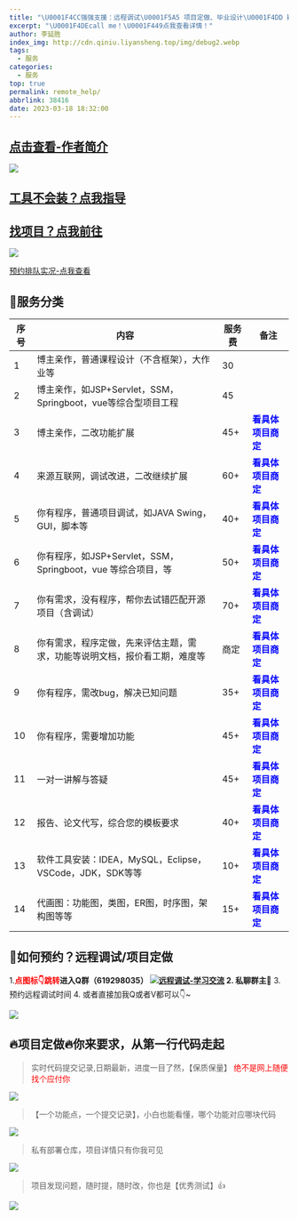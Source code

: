 ```yaml
---
title: "\U0001F4CC强强支援：远程调试\U0001F5A5 项目定做、毕业设计\U0001F4DD 疑难解答❓ 攻bug\U0001F41B....."
excerpt: "\U0001F4DEcall me！\U0001F449点我查看详情！"
author: 李延胜
index_img: http://cdn.qiniu.liyansheng.top/img/debug2.webp
tags:
  - 服务
categories:
  - 服务
top: true
permalink: remote_help/
abbrlink: 38416
date: 2023-03-18 18:32:00
---
```


## [点击查看-作者简介](/blog/about)





<!-- ![](http://cdn.qiniu.liyansheng.top/img/ad2.jpg) -->
![](http://cdn.qiniu.liyansheng.top/img/20250302210543.png)
## [工具不会装？点我指导](/blog/install)

## [找项目？点我前往](https://www.liyansheng.top/all.html)

![](http://cdn.qiniu.liyansheng.top/img/20240621170353.png)

[预约排队实况-点我查看](https://www.liyansheng.top/line-up.html)


## 📝服务分类



| 序号 | 内容                                                         | 服务费 | 备注               |
| ---- | ------------------------------------------------------------ | ---- | ------------------ |
| 1    | 博主亲作，普通课程设计（不含框架），大作业等                   | 30   |     |               
| 2    | 博主亲作，如JSP+Servlet，SSM，Springboot，vue等综合型项目工程       | 45   |         |    
| 3    | 博主亲作，二改功能扩展  | 45+   |  **<font color='blue'>看具体项目商定</font>**       
| 4    | 来源互联网，调试改进，二改继续扩展                           | 60+  | **<font color='blue'>看具体项目商定</font>** |
| 5    | 你有程序，普通项目调试，如JAVA Swing，GUI，脚本等                  | 40+  | **<font color='blue'>看具体项目商定</font>** |
| 6    | 你有程序，如JSP+Servlet，SSM，Springboot，vue 等综合项目，等                     | 50+  | **<font color='blue'>看具体项目商定</font>** |
| 7    | 你有需求，没有程序，帮你去试错匹配开源项目（含调试）         | 70+  | **<font color='blue'>看具体项目商定</font>** |
| 8    | 你有需求，程序定做，先来评估主题，需求，功能等说明文档，报价看工期，难度等 | 商定 | **<font color='blue'>看具体项目商定</font>** |
| 9    | 你有程序，需改bug，解决已知问题                                      | 35+  | **<font color='blue'>看具体项目商定</font>**                 |
| 10    | 你有程序，需要增加功能                                     | 45+  | **<font color='blue'>看具体项目商定</font>**                 |
| 11    | 一对一讲解与答疑                                    | 45+   | **<font color='blue'>看具体项目商定</font>** |
| 12    | 报告、论文代写，综合您的模板要求                             | 40+  | **<font color='blue'>看具体项目商定</font>** |
| 13   | 软件工具安装：IDEA，MySQL，Eclipse，VSCode，JDK，SDK等等     | 10+  | **<font color='blue'>看具体项目商定</font>** |
| 14   | 代画图：功能图，类图，ER图，时序图，架构图等等              | 15+  | **<font color='blue'>看具体项目商定</font>** |




## 📍如何预约？远程调试/项目定做
1.**<font color='red'>点图标👇跳转</font>**进入Q群（619298035）
<a target="_blank" href="https://qm.qq.com/cgi-bin/qm/qr?k=NZUoWMzd3PQLWwxRGMiBNYEnVkEdNq__&jump_from=webapi&authKey=kgAofDqUzgwMCSX+UQQwxf837zMeWFGGmo4iIcbgkklW2pdfmVOlxPWAK6sMYMaC"><img border="0" src="http://cdn.qiniu.liyansheng.top/img/group.png" alt="远程调试-学习交流" title="远程调试-学习交流"></a>
2. 私聊**群主**🥇
3. 预约远程调试时间
4. 或者直接加我Q或者V都可以👇~

![](http://cdn.qiniu.liyansheng.top/img/20241223024228.png)








## 🔥项目定做🔥你来要求，从第一行代码走起
> 实时代码提交记录,日期最新，进度一目了然，【保质保量】 <span style="color:red">绝不是网上随便找个应付你</span>

![](http://cdn.qiniu.liyansheng.top/img/20241213010505.png)

> 【一个功能点，一个提交记录】，小白也能看懂，哪个功能对应哪块代码

![](http://cdn.qiniu.liyansheng.top/img/20241213011522.png)

> 私有部署仓库，项目详情只有你我可见

![](http://cdn.qiniu.liyansheng.top/img/20241209231451.png)

> 项目发现问题，随时提，随时改，你也是【优秀测试】👍

![](http://cdn.qiniu.liyansheng.top/img/20250111132745.png)

